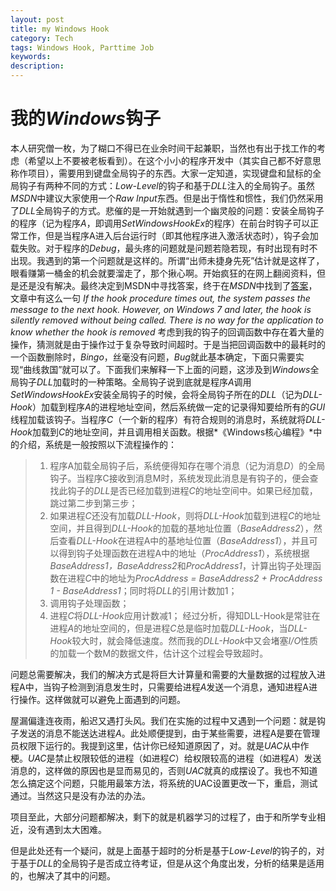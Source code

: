 ```yaml
---
layout: post
title: my Windows Hook
category: Tech
tags: Windows Hook, Parttime Job
keywords: 
description: 
---
```


# 我的*Windows*钩子


   本人研究僧一枚，为了糊口不得已在业余时间干起兼职，当然也有出于找工作的考虑（希望以上不要被老板看到）。在这个小小的程序开发中（其实自己都不好意思称作项目），需要用到键盘全局钩子的东西。大家一定知道，实现键盘和鼠标的全局钩子有两种不同的方式：*Low-Level*的钩子和基于*DLL*注入的全局钩子。虽然*MSDN*中建议大家使用一个*Raw Input*东西。但是出于惰性和惯性，我们仍然采用了*DLL*全局钩子的方式。悲催的是一开始就遇到一个幽灵般的问题：安装全局钩子的程序（记为程序*A*，即调用*SetWindowsHookEx*的程序）在前台时钩子可以正常工作，但是当程序A进入后台运行时（即其他程序进入激活状态时），钩子会加载失败。对于程序的*Debug*，最头疼的问题就是问题若隐若现，有时出现有时不出现。我遇到的第一个问题就是这样的。所谓“出师未捷身先死”估计就是这样了，眼看赚第一桶金的机会就要溜走了，那个揪心啊。开始疯狂的在网上翻阅资料，但是还是没有解决。最终决定到MSDN中寻找答案，终于在*MSDN*中找到了[答案](http://msdn.microsoft.com/en-us/library/windows/desktop/ms644985%28v=vs.85%29.aspx)，文章中有这么一句 _If the hook procedure times out, the system passes the message to the next hook. However, on Windows 7 and later, the hook is silently removed without being called. There is no way for the application to know whether the hook is removed_
   考虑到我的钩子的回调函数中存在着大量的操作，猜测就是由于操作过于复杂导致时间超时。于是当把回调函数中的最耗时的一个函数删除时，*Bingo*，丝毫没有问题，*Bug*就此基本确定，下面只需要实现“曲线救国”就可以了。下面我们来解释一下上面的问题，这涉及到*Windows*全局钩子*DLL*加载时的一种策略。全局钩子说到底就是程序*A*调用*SetWindowsHookEx*安装全局钩子的时候，会将全局钩子所在的*DLL*（记为*DLL-Hook*）加载到程序*A*的进程地址空间，然后系统做一定的记录得知要给所有的*GUI*线程加载该钩子。当程序*C*（一个新的程序）有符合规则的消息时，系统就将*DLL-Hook*加载到*C*的地址空间，并且调用相关函数。根据*《Windows核心编程》*中的介绍，系统是一般按照以下流程操作的：
   > 1. 程序A加载全局钩子后，系统便得知存在哪个消息（记为消息*D*）的全局钩子。当程序C接收到消息M时，系统发现此消息是有钩子的，便会查找此钩子的*DLL*是否已经加载到进程*C*的地址空间中。如果已经加载，跳过第二步到第三步；
   > 2. 如果进程*C*还没有加载*DLL-Hook*，则将*DLL-Hook*加载到进程*C*的地址空间，并且得到*DLL-Hook*的加载的基地址位置（*BaseAddress2*），然后查看*DLL-Hook*在进程A中的基地址位置（*BaseAddress1*），并且可以得到钩子处理函数在进程A中的地址（*ProcAddress1*），系统根据*BaseAddress1，BaseAddress2*和*ProcAddress1*，计算出钩子处理函数在进程*C*中的地址为*ProcAddress = BaseAddress2 + ProcAddress 1 - BaseAddress1*；同时将*DLL*的引用计数加1；
   > 3. 调用钩子处理函数；
   > 4. 进程*C*将*DLL-Hook*应用计数减1；
   经过分析，得知DLL-Hook是常驻在进程*A*的地址空间的，但是进程*C*总是临时加载*DLL-Hook*，当*DLL-Hook*较大时，就会降低速度。然而我的*DLL-Hook*中又会堵塞*I/O*性质的加载一个数M的数据文件，估计这个过程会导致超时。

   问题总需要解决，我们的解决方式是将巨大计算量和需要的大量数据的过程放入进程A中，当钩子检测到消息发生时，只需要给进程*A*发送一个消息，通知进程A进行操作。这样做就可以避免上面遇到的问题。

  屋漏偏逢连夜雨，船迟又遇打头风。我们在实施的过程中又遇到一个问题：就是钩子发送的消息不能送达进程*A*。此处顺便提到，由于某些需要，进程A是要在管理员权限下运行的。我提到这里，估计你已经知道原因了，对。就是*UAC*从中作梗。*UAC*是禁止权限较低的进程（如进程*C*）给权限较高的进程（如进程*A*）发送消息的，这样做的原因也是显而易见的，否则*UAC*就真的成摆设了。我也不知道怎么搞定这个问题，只能用最笨方法，将系统的UAC设置更改一下，重启，测试通过。当然这只是没有办法的办法。

  项目至此，大部分问题都解决，剩下的就是机器学习的过程了，由于和所学专业相近，没有遇到太大困难。

  但是此处还有一个疑问，就是上面基于超时的分析是基于*Low-Level*的钩子的，对于基于*DLL*的全局钩子是否成立待考证，但是从这个角度出发，分析的结果是适用的，也解决了其中的问题。